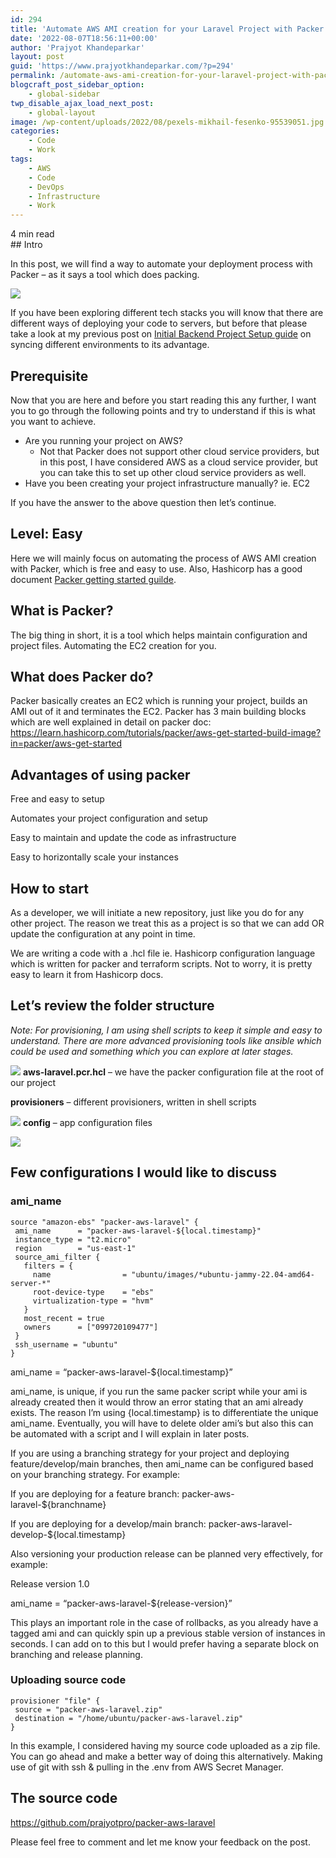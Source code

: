 ```yaml
---
id: 294
title: 'Automate AWS AMI creation for your Laravel Project with Packer'
date: '2022-08-07T18:56:11+00:00'
author: 'Prajyot Khandeparkar'
layout: post
guid: 'https://www.prajyotkhandeparkar.com/?p=294'
permalink: /automate-aws-ami-creation-for-your-laravel-project-with-packer/
blogcraft_post_sidebar_option:
    - global-sidebar
twp_disable_ajax_load_next_post:
    - global-layout
image: /wp-content/uploads/2022/08/pexels-mikhail-fesenko-95539051.jpg
categories:
    - Code
    - Work
tags:
    - AWS
    - Code
    - DevOps
    - Infrastructure
    - Work
---
```


<span class="rt-reading-time" style="display: block;"><span class="rt-label rt-prefix"></span> <span class="rt-time">4</span> <span class="rt-label rt-postfix">min read</span></span>## Intro

In this post, we will find a way to automate your deployment process with Packer – as it says a tool which does packing.

![](https://www.prajyotkhandeparkar.com/wp-content/uploads/2022/08/pexels-angela-roma-7319294.jpg)

If you have been exploring different tech stacks you will know that there are different ways of deploying your code to servers, but before that please take a look at my previous post on [Initial Backend Project Setup guide](https://www.prajyotkhandeparkar.com/initial-backend-project-setup-sync/) on syncing different environments to its advantage.

## Prerequisite

Now that you are here and before you start reading this any further, I want you to go through the following points and try to understand if this is what you want to achieve.

- Are you running your project on AWS? 
    - Not that Packer does not support other cloud service providers, but in this post, I have considered AWS as a cloud service provider, but you can take this to set up other cloud service providers as well.
- Have you been creating your project infrastructure manually? ie. EC2

If you have the answer to the above question then let’s continue.

## Level: Easy

Here we will mainly focus on automating the process of AWS AMI creation with Packer, which is free and easy to use. Also, Hashicorp has a good document [Packer getting started guilde](https://learn.hashicorp.com/collections/packer/aws-get-started).

## What is Packer? 

The big thing in short, it is a tool which helps maintain configuration and project files. Automating the EC2 creation for you.

## What does Packer do? 

Packer basically creates an EC2 which is running your project, builds an AMI out of it and terminates the EC2. Packer has 3 main building blocks which are well explained in detail on packer doc: <https://learn.hashicorp.com/tutorials/packer/aws-get-started-build-image?in=packer/aws-get-started>

## Advantages of using packer

Free and easy to setup

Automates your project configuration and setup

Easy to maintain and update the code as infrastructure

Easy to horizontally scale your instances

## How to start

As a developer, we will initiate a new repository, just like you do for any other project. The reason we treat this as a project is so that we can add OR update the configuration at any point in time.

We are writing a code with a .hcl file ie. Hashicorp configuration language which is written for packer and terraform scripts. Not to worry, it is pretty easy to learn it from Hashicorp docs.

## Let’s review the folder structure

*Note: For provisioning, I am using shell scripts to keep it simple and easy to understand. There are more advanced provisioning tools like ansible which could be used and something which you can explore at later stages.*

![](https://www.prajyotkhandeparkar.com/wp-content/uploads/2022/08/Screenshot-2022-08-07-at-11.50.50-PM.png)
**aws-laravel.pcr.hcl** – we have the packer configuration file at the root of our project

**provisioners** – different provisioners, written in shell scripts

![](https://www.prajyotkhandeparkar.com/wp-content/uploads/2022/08/Screenshot-2022-08-08-at-12.24.36-AM.png)
**config** – app configuration files

![](https://www.prajyotkhandeparkar.com/wp-content/uploads/2022/08/Screenshot-2022-08-08-at-12.25.20-AM.png)
## Few configurations I would like to discuss 

### ami\_name

```
source "amazon-ebs" "packer-aws-laravel" {
 ami_name      = "packer-aws-laravel-${local.timestamp}"
 instance_type = "t2.micro"
 region        = "us-east-1"
 source_ami_filter {
   filters = {
     name                = "ubuntu/images/*ubuntu-jammy-22.04-amd64-server-*"
     root-device-type    = "ebs"
     virtualization-type = "hvm"
   }
   most_recent = true
   owners      = ["099720109477"]
 }
 ssh_username = "ubuntu"
}
```

ami\_name = “packer-aws-laravel-${local.timestamp}”

ami\_name, is unique, if you run the same packer script while your ami is already created then it would throw an error stating that an ami already exists. The reason I’m using {local.timestamp} is to differentiate the unique ami\_name. Eventually, you will have to delete older ami’s but also this can be automated with a script and I will explain in later posts.

If you are using a branching strategy for your project and deploying feature/develop/main branches, then ami\_name can be configured based on your branching strategy. For example:

If you are deploying for a feature branch: packer-aws-laravel-${branchname}

If you are deploying for a develop/main branch: packer-aws-laravel-develop-${local.timestamp}

Also versioning your production release can be planned very effectively, for example:

Release version 1.0

ami\_name = “packer-aws-laravel-${release-version}”

This plays an important role in the case of rollbacks, as you already have a tagged ami and can quickly spin up a previous stable version of instances in seconds. I can add on to this but I would prefer having a separate block on branching and release planning.

### Uploading source code

```
provisioner "file" {
 source = "packer-aws-laravel.zip"
 destination = "/home/ubuntu/packer-aws-laravel.zip"
}
```

In this example, I considered having my source code uploaded as a zip file. You can go ahead and make a better way of doing this alternatively. Making use of git with ssh &amp; pulling in the .env from AWS Secret Manager.

## The source code

<https://github.com/prajyotpro/packer-aws-laravel>

Please feel free to comment and let me know your feedback on the post.